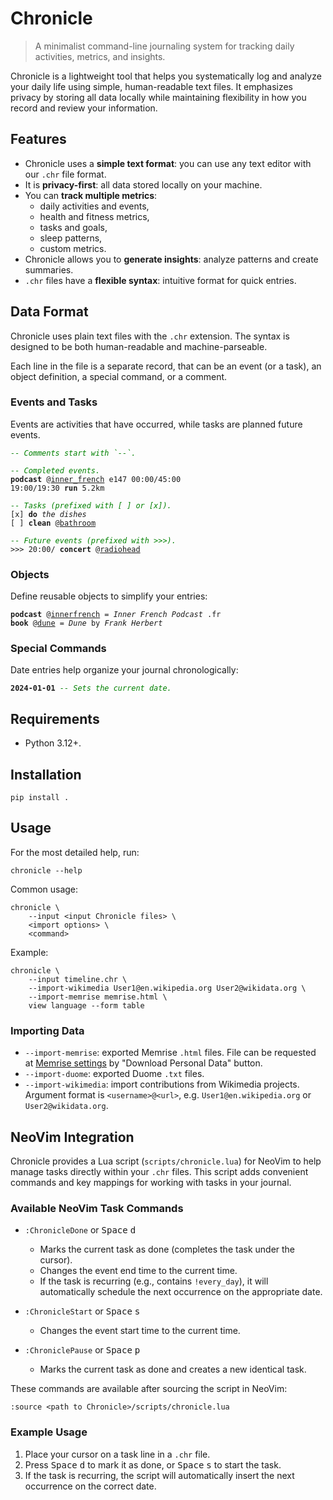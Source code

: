 # Chronicle

> A minimalist command-line journaling system for tracking daily activities,
metrics, and insights.

Chronicle is a lightweight tool that helps you systematically log and analyze
your daily life using simple, human-readable text files. It emphasizes privacy
by storing all data locally while maintaining flexibility in how you record and
review your information.

## Features

- Chronicle uses a **simple text format**: you can use any text editor with our `.chr`
file format.
- It is **privacy-first**: all data stored locally on your machine.
- You can **track multiple metrics**:
  - daily activities and events,
  - health and fitness metrics,
  - tasks and goals,
  - sleep patterns,
  - custom metrics.
- Chronicle allows you to **generate insights**: analyze patterns and create
summaries.
- `.chr` files have a **flexible syntax**: intuitive format for quick entries.

## Data Format

Chronicle uses plain text files with the `.chr` extension. The syntax is
designed to be both human-readable and machine-parseable.

Each line in the file is a separate record, that can be an event (or a task),
an object definition, a special command, or a comment.

### Events and Tasks

Events are activities that have occurred, while tasks are planned future events.

<pre><code><span style="color: green;"><i>-- Comments start with `--`.</i></span>

<span style="color: green;"><i>-- Completed events.</i></span>
<b>podcast</b> @<u>inner_french</u> e147 00:00/45:00
19:00/19:30 <b>run</b> 5.2km

<span style="color: green;"><i>-- Tasks (prefixed with [ ] or [x]).</i></span>
[x] <b>do</b> <i>the dishes</i>
[ ] <b>clean</b> @<u>bathroom</u>

<span style="color: green;"><i>-- Future events (prefixed with >>>).</i></span>
>>> 20:00/ <b>concert</b> @<u>radiohead</u></code></pre>

### Objects

Define reusable objects to simplify your entries:

<pre><code><b>podcast</b> @<u>innerfrench</u> = <i>Inner French Podcast</i> .fr
<b>book</b> @<u>dune</u> = <i>Dune</i> by <i>Frank Herbert</i></code></pre>

### Special Commands

Date entries help organize your journal chronologically:

<pre><code><b>2024-01-01</b> <span style="color: green;"><i>-- Sets the current date.</i></span>
</code></pre>

## Requirements

- Python 3.12+.

## Installation

```shell
pip install .
```

## Usage

For the most detailed help, run:

```shell
chronicle --help
```

Common usage:

```shell
chronicle \
    --input <input Chronicle files> \
    <import options> \
    <command>
```

Example:

```shell
chronicle \
    --input timeline.chr \
    --import-wikimedia User1@en.wikipedia.org User2@wikidata.org \
    --import-memrise memrise.html \
    view language --form table
```

### Importing Data

- `--import-memrise`: exported Memrise `.html` files. File can be requested at
  [Memrise settings](https://app.memrise.com/settings/) by "Download Personal
  Data" button.
- `--import-duome`: exported Duome `.txt` files.
- `--import-wikimedia`: import contributions from Wikimedia projects.
  Argument format is `<username>@<url>`, e.g. `User1@en.wikipedia.org`
  or `User2@wikidata.org`.

## NeoVim Integration

Chronicle provides a Lua script (`scripts/chronicle.lua`) for NeoVim to help
manage tasks directly within your `.chr` files. This script adds convenient
commands and key mappings for working with tasks in your journal.

### Available NeoVim Task Commands

- `:ChronicleDone` or <kbd>Space</kbd> <kbd>d</kbd>
  - Marks the current task as done (completes the task under the cursor).
  - Changes the event end time to the current time.
  - If the task is recurring (e.g., contains `!every_day`), it will
    automatically schedule the next occurrence on the appropriate date.
  
- `:ChronicleStart` or <kbd>Space</kbd> <kbd>s</kbd>
  - Changes the event start time to the current time.

- `:ChroniclePause` or <kbd>Space</kbd> <kbd>p</kbd>
  - Marks the current task as done and creates a new identical task.

These commands are available after sourcing the script in NeoVim:

```vim
:source <path to Chronicle>/scripts/chronicle.lua
```

### Example Usage

1. Place your cursor on a task line in a `.chr` file.
2. Press <kbd>Space</kbd> <kbd>d</kbd> to mark it as done, or
   <kbd>Space</kbd> <kbd>s</kbd> to start the task.
3. If the task is recurring, the script will automatically insert the next
   occurrence on the correct date.
